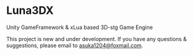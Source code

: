 # Luna3DX

Unity GameFramework &amp; xLua based 3D-stg Game Engine

This project is new and under development.
If you have any questions & suggestions,
please email to asuka1204@foxmail.com.
